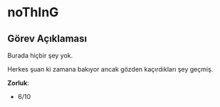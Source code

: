 # noThInG

## Görev Açıklaması

Burada hiçbir şey yok.

Herkes şuan ki zamana bakıyor ancak gözden kaçırdıkları şey geçmiş.

**Zorluk**:
- 6/10
